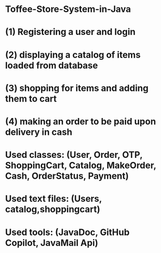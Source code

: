 # Toffee-Store-System-in-Java

# (1) Registering a user and login 
# (2) displaying a catalog of items loaded from database
# (3) shopping for items and adding them to cart
# (4) making an order to be paid upon delivery in cash

# Used classes: (User, Order, OTP, ShoppingCart, Catalog, MakeOrder, Cash, OrderStatus, Payment)
# Used text files: (Users, catalog,shoppingcart)
# Used tools: (JavaDoc, GitHub Copilot, JavaMail Api)
